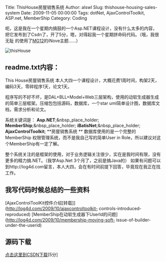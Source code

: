Title: ThisHouse房屋销售系统
Author: alswl
Slug: thishouse-housing-sales-system
Date: 2009-11-05 00:00:00
Tags: dotNet, AjaxControlToolkit, ASP.net, MemberShip
Category: Coding

呃，这是我在一个星期内搞鼓的一个Asp.NET课程设计，没有什么太多的内容，把它发布到了Csdn了，开了5分，嗯，对得起我一个星期拼命码代码。（哦，我很无耻
的使用了[MG12](http://www.neoease.com/)的iNove主题……）

![thisHouse](http://upload-log4d.qiniudn.com/2009/11/thisHouse.jpg)

## readme.txt内容：

This House房屋销售系统 本人大四一个课程设计，大概花费1周时间，构架2天，编码3天，零碎程序1天，论文1天。

程序写的不好不坏，是DAL+BLL+Model+Web三层架构，使用的动软生成器生成的简单三层框架。压缩包包括源码，数据库，一个star
uml简单设计图，数据库文档，需求分析和论文。

系统关键词是： **Asp.NET**;&nbsp_place_holder; **MemberShip**;&nbsp_place_holder;
**iBatisNet**;&nbsp_place_holder; **AjaxControlToolkit**; **房屋销售系统 **
数据库使用的是一个完整的MemberShip 权限管理系统，而不是我自己写的简单User in Role，所以建议对这个MemberShip有一定了解。

整个系统关注的是框架的使用，对于业务逻辑关注很少，实在是我时间有限，没有更多的精力搞.NET。（我学Asp.Net 3个月了，之前是搞Java的）
如果有问题可以到http://log4d.com留言，本人大四，会在有时间前提下回答，毕竟现在我正在找工作。

## 我写代码时候总结的一些资料

[AjaxControlToolKit控件介绍[转载]](http://log4d.com/2009/10/ajaxcontroltoolkit-
controls-introduced-reproduced)
[MemberShip在动软生成器下UserId的问题](http://log4d.com/2009/10/membership-moving-soft-
issue-of-builder-under-the-userid)

## 源码下载

[点击这里到CSDN下载](http://download.csdn.net/source/1794504)[5分]

